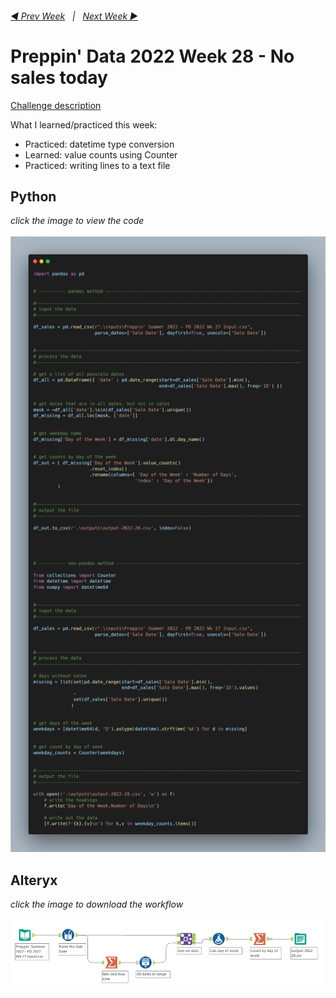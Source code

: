 <h6><a href="..\preppin-data-2022-27\README.md">◀  Prev Week</a>&nbsp;&nbsp;&nbsp;|&nbsp;&nbsp;&nbsp;<a href="..\preppin-data-2022-29\README.md">Next Week  ▶</a></h6>

# Preppin' Data 2022 Week 28 - No sales today

[Challenge description](https://preppindata.blogspot.com/2022/07/2022-week-28-c-no-sales-today.html)

What I learned/practiced this week:
* Practiced: datetime type conversion
* Learned: value counts using Counter
* Practiced: writing lines to a text file

## Python
<i>click the image to view the code</i><br>
<br>
<a href="preppin-data-2022-28.py">
<img src="img-python-code-2022-28.png?raw=true" alt="Python code">
</a>

## Alteryx
<i>click the image to download the workflow</i><br>
<br>
<a href="preppin-data-2022-28.yxzp">
<img src="img-alteryx-2022-28.png?raw=true" alt="Alteryx workflow">
</a>